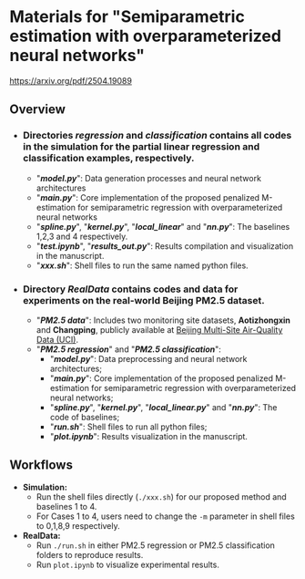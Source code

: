 # Materials for "Semiparametric estimation with overparameterized neural networks"
<a href="https://arxiv.org/pdf/2504.19089">https://arxiv.org/pdf/2504.19089</a>
## Overview

- ### Directories ***regression*** and ***classification*** contains all codes in the simulation for the partial linear regression and classification examples, respectively. 
    - "***model.py***": Data generation processes and neural network architectures
    - "***main.py***": Core implementation of the proposed penalized M-estimation for semiparametric regression with overparameterized neural networks
    - "***spline.py***", "***kernel.py***", "***local_linear***" and "***nn.py***": The baselines 1,2,3 and 4 respectively.
    - "***test.ipynb***", "***results_out.py***": Results compilation and visualization in the manuscript. 
    - "***xxx.sh***": Shell files to run the same named python files. 
- ### Directory  ***RealData***  contains codes and data for experiments on the real-world Beijing PM2.5 dataset.  
    - "***PM2.5 data***": Includes two monitoring site datasets, **Aotizhongxin** and **Changping**, publicly available at [Beijing Multi-Site Air-Quality Data (UCI)](https://archive.ics.uci.edu/dataset/501/beijing+multi+site+air+quality+data).  
    - "***PM2.5 regression***" and "***PM2.5 classification***": 
        - "***model.py***": Data preprocessing and neural network architectures;
        - "***main.py***": Core implementation of the proposed penalized M-estimation for semiparametric regression with overparameterized neural networks;  
        - "***spline.py***", "***kernel.py***", "***local_linear.py***" and "***nn.py***": The code of baselines;
        - "***run.sh***": Shell files to run all python files;
        - "***plot.ipynb***": Results visualization in the manuscript.
## Workflows
- **Simulation:**
    - Run the shell files directly (`./xxx.sh`) for our proposed method and baselines 1 to 4.  
    - For Cases 1 to 4, users need to change the `-m` parameter in shell files to 0,1,8,9 respectively.  
- **RealData:**
    - Run `./run.sh` in either  PM2.5 regression  or  PM2.5 classification  folders to reproduce results.
    - Run `plot.ipynb` to visualize experimental results.
